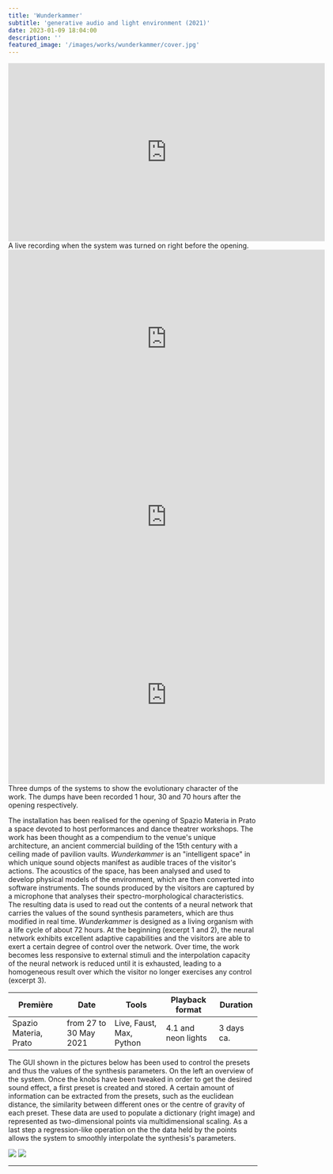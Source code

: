 ```yaml
---
title: 'Wunderkammer'
subtitle: 'generative audio and light environment (2021)'
date: 2023-01-09 18:04:00
description: ''
featured_image: '/images/works/wunderkammer/cover.jpg'
---
```



<iframe src="https://player.vimeo.com/video/690577455" width="640" height="360" frameborder="0" allowfullscreen></iframe>
A live recording when the system was turned on right before the opening.

<iframe src="https://player.vimeo.com/video/690619186" width="640" height="360" frameborder="0" allowfullscreen></iframe>

<iframe src="https://player.vimeo.com/video/690624889" width="640" height="360" frameborder="0" allowfullscreen></iframe>

<iframe src="https://player.vimeo.com/video/690628207" width="640" height="360" frameborder="0" allowfullscreen></iframe>
Three dumps of the systems to show the evolutionary character of the work. The dumps have been recorded 1 hour, 30 and 70 hours after the opening respectively.


The installation has been realised for the opening of Spazio Materia in Prato a space devoted to host performances and dance theatrer workshops. The work has been thought as a compendium to the venue's unique architecture, an ancient commercial building of the 15th century with a ceiling made of pavilion vaults.
_Wunderkammer_ is an "intelligent space" in which unique sound objects manifest as audible traces of the visitor's actions.
The acoustics of the space, has been analysed and used to develop physical models of the environment, which are then converted into software instruments. The sounds produced by the visitors are captured by a microphone that analyses their spectro-morphological characteristics. The resulting data is used to read out the contents of a neural network that carries the values of the sound synthesis parameters, which are thus modified in real time.
_Wunderkammer_ is designed as a living organism with a life cycle of about 72 hours. At the beginning (excerpt 1 and 2), the neural network exhibits excellent adaptive capabilities and the visitors are able to exert a certain degree of control over the network. Over time, the work becomes less responsive to external stimuli and the interpolation capacity of the neural network is reduced until it is exhausted, leading to a homogeneous result over which the visitor no longer exercises any control (excerpt 3).


| Première                | Date                     | Tools                      | Playback format       | Duration     |
|-------------------------|--------------------------|----------------------------|-----------------------|--------------|
| Spazio Materia, Prato   | from 27 to 30 May 2021   | Live, Faust, Max, Python   | 4.1 and neon lights   | 3 days ca.   |



The GUI shown in the pictures below has been used to control the presets and thus the values of the synthesis parameters.
On the left an overview of the system. Once the knobs have been tweaked in order to get the desired sound effect, a first preset is created and stored. A certain amount of information can be extracted from the presets, such as the euclidean distance, the similarity between different ones or the centre of gravity of each preset. These data are used to populate a dictionary (right image) and represented as two-dimensional points via multidimensional scaling. As a last step a regression-like operation on the the data held by the points allows the system to smoothly interpolate the synthesis's parameters.


<div class="gallery" data-columns="2">
	<img src="{{site.baseurl}}/images/works/wunderkammer/snippet-1.jpg">
	<img src="{{site.baseurl}}/images/works/wunderkammer/snippet-2.jpg">
</div>

---